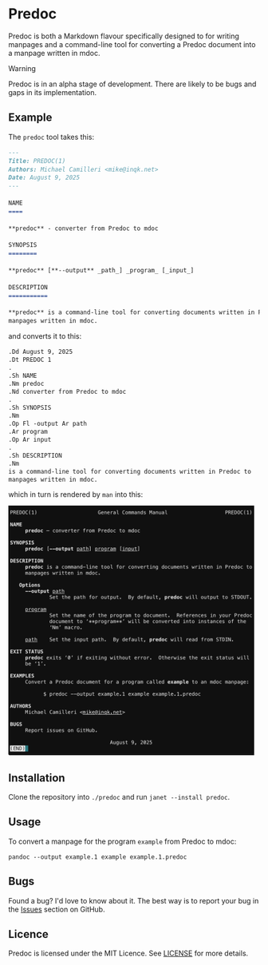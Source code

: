 # Predoc

Predoc is both a Markdown flavour specifically designed to for writing manpages
and a command-line tool for converting a Predoc document into a manpage written
in mdoc.

> [!WARNING]
> Predoc is in an alpha stage of development. There are likely to be bugs and
> gaps in its implementation.

## Example

The `predoc` tool takes this:

```md
---
Title: PREDOC(1)
Authors: Michael Camilleri <mike@inqk.net>
Date: August 9, 2025
---

NAME
====

**predoc** - converter from Predoc to mdoc

SYNOPSIS
========

**predoc** [**--output** _path_] _program_ [_input_]

DESCRIPTION
===========

**predoc** is a command-line tool for converting documents written in Predoc to
manpages written in mdoc.
```

and converts it to this:

```mdoc
.Dd August 9, 2025
.Dt PREDOC 1
.
.Sh NAME
.Nm predoc
.Nd converter from Predoc to mdoc
.
.Sh SYNOPSIS
.Nm
.Op Fl -output Ar path
.Ar program
.Op Ar input
.
.Sh DESCRIPTION
.Nm
is a command-line tool for converting documents written in Predoc to manpages written in mdoc.
```

which in turn is rendered by `man` into this:

<img src="./res/example.png" height="500" alt="predoc manpage" title="predoc manpage">

## Installation

Clone the repository into `./predoc` and run `janet --install predoc`.

## Usage

To convert a manpage for the program `example` from Predoc to mdoc:

```
pandoc --output example.1 example example.1.predoc
```

## Bugs

Found a bug? I'd love to know about it. The best way is to report your bug in
the [Issues][] section on GitHub.

[Issues]: https://github.com/pyrmont/predoc/issues

## Licence

Predoc is licensed under the MIT Licence. See [LICENSE][] for more details.

[LICENSE]: https://github.com/pyrmont/predoc/blob/master/LICENSE
